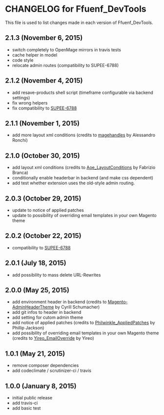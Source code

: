 # CHANGELOG for Ffuenf_DevTools

This file is used to list changes made in each version of Ffuenf_DevTools.

## 2.1.3 (November 6, 2015)

* switch completely to OpenMage mirrors in travis tests
* cache helper in model
* code style
* relocate admin routes (compatibility to SUPEE-6788)

## 2.1.2 (November 4, 2015)

* add resave-products shell script (timeframe configurable via backend settings)
* fix wrong helpers
* fix compatibility to [SUPEE-6788](https://info2.magento.com/rs/318-XBX-392/images/SUPEE-6788-Technical%20Details.pdf?mkt_tok=3RkMMJWWfF9wsRolv6jPZKXonjHpfsX66uskXqOxlMI%2F0ER3fOvrPUfGjI4CSMFjI%2BSLDwEYGJlv6SgFSbHNMbhiwrgOUhM%3D)

## 2.1.1 (November 1, 2015)

* add more layout xml conditions (credits to [magehandles](https://github.com/aleron75/magehandles) by Alessandro Ronchi)

## 2.1.0 (October 30, 2015)

* add layout xml conditions (credits to [Aoe_LayoutConditions](https://github.com/fbrnc/Aoe_LayoutConditions) by Fabrizio Branca)
* conditionally enable headerbar in backend (and make css dependent)
* add test whether extension uses the old-style admin routing.

## 2.0.3 (October 29, 2015)

* update to notice of applied patches
* update to possibility of overriding email templates in your own Magento theme

## 2.0.2 (October 22, 2015)

* compatibility to [SUPEE-6788](https://info2.magento.com/rs/318-XBX-392/images/SUPEE-6788-Technical%20Details.pdf?mkt_tok=3RkMMJWWfF9wsRolv6jPZKXonjHpfsX66uskXqOxlMI%2F0ER3fOvrPUfGjI4CSMFjI%2BSLDwEYGJlv6SgFSbHNMbhiwrgOUhM%3D)

## 2.0.1 (July 18, 2015)

* add possibility to mass delete URL-Rewrites

## 2.0.0 (May 25, 2015)

* add environment header in backend (credits to [Magento-AdminHeaderTheme](https://github.com/Zookal/Magento-AdminHeaderTheme) by Cyrill Schumacher)
* add git infos to header in backend
* add setting for cutom admin theme
* add notice of applied patches (credits to [Philwinkle_AppliedPatches](https://github.com/philwinkle/Philwinkle_AppliedPatches) by Phillip Jackson)
* add possibility of overriding email templates in your own Magento theme (credits to [Yireo_EmailOverride](https://github.com/yireo/Yireo_EmailOverride) by Yireo)

## 1.0.1 (May 21, 2015)

* remove composer dependencies
* add codeclimate / scrutinizer-ci / travis

## 1.0.0 (January 8, 2015)

* initial public release
* add travis-ci
* add basic test
